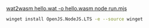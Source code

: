 [wat2wasm hello.wat -o hello.wasm
node run.mjs
](https://github.com/WebAssembly/wabt/releases/latest)

```bash
winget install OpenJS.NodeJS.LTS -e --source winget

